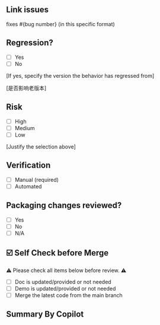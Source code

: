 ## Link issues

fixes #{bug number} (in this specific format)

## Regression?

- [ ] Yes
- [ ] No

[If yes, specify the version the behavior has regressed from]

[是否影响老版本]

## Risk

- [ ] High
- [ ] Medium
- [ ] Low

[Justify the selection above]

## Verification

- [ ] Manual (required)
- [ ] Automated

## Packaging changes reviewed?

- [ ] Yes
- [ ] No
- [ ] N/A

## ☑️ Self Check before Merge

⚠️ Please check all items below before review. ⚠️

- [ ] Doc is updated/provided or not needed
- [ ] Demo is updated/provided or not needed
- [ ] Merge the latest code from the main branch

## Summary By Copilot
